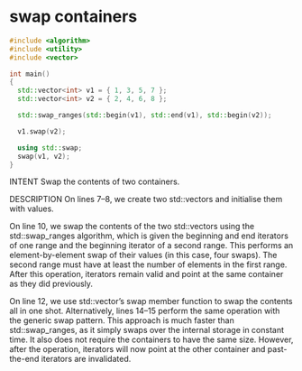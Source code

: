 # swap containers

```c++ {.numberLines}
#include <algorithm>
#include <utility>
#include <vector>

int main()
{
  std::vector<int> v1 = { 1, 3, 5, 7 };
  std::vector<int> v2 = { 2, 4, 6, 8 };

  std::swap_ranges(std::begin(v1), std::end(v1), std::begin(v2));

  v1.swap(v2);

  using std::swap;
  swap(v1, v2);
}
```

INTENT
Swap the contents of two containers.

DESCRIPTION
On lines 7–8, we create two std::vectors and initialise them with values.

On line 10, we swap the contents of the two std::vectors using the std::swap_ranges algorithm, which is given the beginning and end iterators of one range and the beginning iterator of a second range. This performs an element-by-element swap of their values (in this case, four swaps). The second range must have at least the number of elements in the first range. After this operation, iterators remain valid and point at the same container as they did previously.

On line 12, we use std::vector’s swap member function to swap the contents all in one shot. Alternatively, lines 14–15 perform the same operation with the generic swap pattern. This approach is much faster than std::swap_ranges, as it simply swaps over the internal storage in constant time. It also does not require the containers to have the same size. However, after the operation, iterators will now point at the other container and past-the-end iterators are invalidated.
